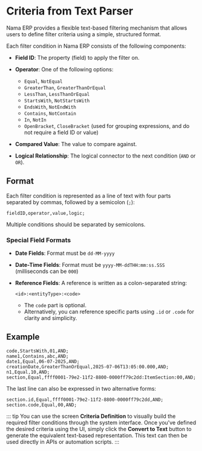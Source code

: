 # Criteria from Text Parser

Nama ERP provides a flexible text-based filtering mechanism that allows users to define filter criteria using a simple, structured format.

Each filter condition in Nama ERP consists of the following components:

* **Field ID**: The property (field) to apply the filter on.
* **Operator**: One of the following options:

    * `Equal`, `NotEqual`
    * `GreaterThan`, `GreaterThanOrEqual`
    * `LessThan`, `LessThanOrEqual`
    * `StartsWith`, `NotStartsWith`
    * `EndsWith`, `NotEndWith`
    * `Contains`, `NotContain`
    * `In`, `NotIn`
    * `OpenBracket`, `CloseBracket` (used for grouping expressions, and do not require a field ID or value)
* **Compared Value**: The value to compare against.
* **Logical Relationship**: The logical connector to the next condition (`AND` or `OR`).

## Format

Each filter condition is represented as a line of text with four parts separated by commas, followed by a semicolon (`;`):

```
fieldID,operator,value,logic;
```

Multiple conditions should be separated by semicolons.

### Special Field Formats

* **Date Fields**: Format must be `dd-MM-yyyy`
* **Date-Time Fields**: Format must be `yyyy-MM-ddTHH:mm:ss.SSS` (milliseconds can be `000`)
* **Reference Fields**: A reference is written as a colon-separated string:

  ```
  <id>:<entityType>:<code>
  ```

    * The `code` part is optional.
    * Alternatively, you can reference specific parts using `.id` or `.code` for clarity and simplicity.

## Example

```csv
code,StartsWith,01,AND;
name1,Contains,abc,AND;
date1,Equal,06-07-2025,AND;
creationDate,GreaterThanOrEqual,2025-07-06T13:05:00.000,AND;
n1,Equal,10,AND;
section,Equal,ffff0001-79e2-11f2-8800-0000ff79c2dd:ItemSection:00,AND;
```

The last line can also be expressed in two alternative forms:

```csv
section.id,Equal,ffff0001-79e2-11f2-8800-0000ff79c2dd,AND;
section.code,Equal,00,AND;
```

::: tip
You can use the screen **Criteria Definition** to visually build the required filter conditions through the system interface.
Once you've defined the desired criteria using the UI, simply click the **Convert to Text** button to generate the equivalent text-based representation.
This text can then be used directly in APIs or automation scripts.
:::